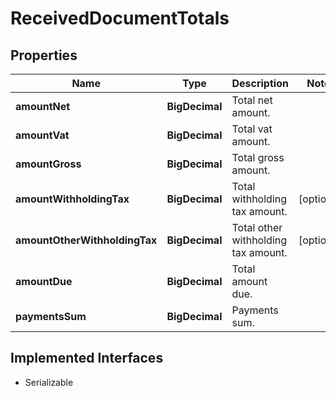 

# ReceivedDocumentTotals



## Properties

Name | Type | Description | Notes
------------ | ------------- | ------------- | -------------
**amountNet** | **BigDecimal** | Total net amount. | 
**amountVat** | **BigDecimal** | Total vat amount. | 
**amountGross** | **BigDecimal** | Total gross amount. | 
**amountWithholdingTax** | **BigDecimal** | Total withholding tax amount. |  [optional]
**amountOtherWithholdingTax** | **BigDecimal** | Total other withholding tax amount. |  [optional]
**amountDue** | **BigDecimal** | Total amount due. | 
**paymentsSum** | **BigDecimal** | Payments sum. | 


## Implemented Interfaces

* Serializable


